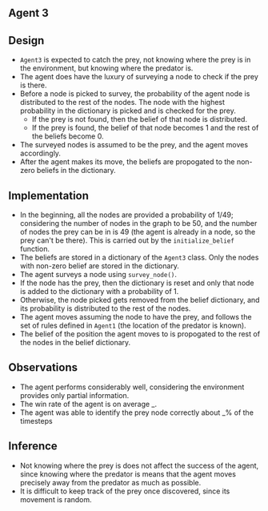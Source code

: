 ## Agent 3

## Design

- `Agent3` is expected to catch the prey, not knowing where the prey is in the environment, but knowing where the predator is.
- The agent does have the luxury of surveying a node to check if the prey is there.
- Before a node is picked to survey, the probability of the agent node is distributed to the rest of the nodes. The node with the highest probability in the dictionary is picked and is checked for the prey.
    - If the prey is not found, then the belief of that node is distributed.
    - If the prey is found, the belief of that node becomes 1 and the rest of the beliefs become 0.
- The surveyed nodes is assumed to be the prey, and the agent moves accordingly.
- After the agent makes its move, the beliefs are propogated to the non-zero beliefs in the dictionary.

## Implementation

- In the beginning, all the nodes are provided a probability of 1/49; considering the number of nodes in the graph to be 50, and the number of nodes the prey can be in is 49 (the agent is already in a node, so the prey can't be there). This is carried out by the `initialize_belief` function.
- The beliefs are stored in a dictionary of the `Agent3` class. Only the nodes with non-zero belief are stored in the dictionary.
- The agent surveys a node using `survey_node()`.
- If the node has the prey, then the dictionary is reset and only that node is added to the dictionary with a probability of 1.
- Otherwise, the node picked gets removed from the belief dictionary, and its probability is distributed to the rest of the nodes.
- The agent moves assuming the node to have the prey, and follows the set of rules defined in `Agent1` (the location of the predator is known).
- The belief of the position the agent moves to is propogated to the rest of the nodes in the belief dictionary.

## Observations

- The agent performs considerably well, considering the environment provides only partial information.
- The win rate of the agent is on average _.
- The agent was able to identify the prey node correctly about _% of the timesteps

## Inference

- Not knowing where the prey is does not affect the success of the agent, since knowing where the predator is means that the agent moves precisely away from the predator as much as possible.
- It is difficult to keep track of the prey once discovered, since its movement is random.